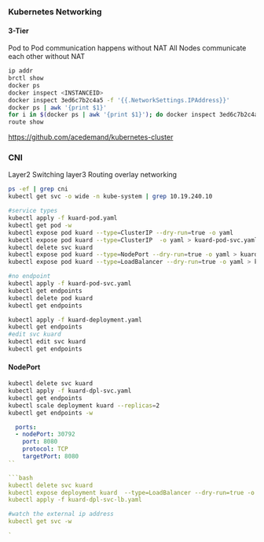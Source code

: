 ### Kubernetes Networking

#### 3-Tier

Pod to Pod communication happens without NAT
All Nodes communicate each other without NAT
```bash
ip addr
brctl show
docker ps
docker inspect <INSTANCEID>
docker inspect 3ed6c7b2c4a5 -f '{{.NetworkSettings.IPAddress}}'
docker ps | awk '{print $1}'
for i in $(docker ps | awk '{print $1}'); do docker inspect 3ed6c7b2c4a5 -f '{{.NetworkSettings.IPAddress}}' $1; done;
route show
```
https://github.com/acedemand/kubernetes-cluster


### CNI
Layer2 Switching
layer3 Routing
overlay networking

```bash
ps -ef | grep cni
kubectl get svc -o wide -n kube-system | grep 10.19.240.10
```


```bash
#service types
kubectl apply -f kuard-pod.yaml
kubectl get pod -w
kubectl expose pod kuard --type=ClusterIP --dry-run=true -o yaml
kubectl expose pod kuard --type=ClusterIP  -o yaml > kuard-pod-svc.yaml
kubectl delete svc kuard
kubectl expose pod kuard --type=NodePort --dry-run=true -o yaml > kuard-pod-svc-np.yaml
kubectl expose pod kuard --type=LoadBalancer --dry-run=true -o yaml > kuard-pod-svc-lb.yaml

#no endpoint
kubectl apply -f kuard-pod-svc.yaml 
kubectl get endpoints
kubectl delete pod kuard
kubectl get endpoints

kubectl apply -f kuard-deployment.yaml
kubectl get endpoints 
#edit svc kuard
kubectl edit svc kuard
kubectl get endpoints

```

#### NodePort
```bash
kubectl delete svc kuard
kubectl apply -f kuard-dpl-svc.yaml
kubectl get endpoints
kubectl scale deployment kuard --replicas=2
kubectl get endpoints -w

```
```yaml
  ports:
  - nodePort: 30792
    port: 8080
    protocol: TCP
    targetPort: 8080
``

```bash
kubectl delete svc kuard
kubectl expose deployment kuard  --type=LoadBalancer --dry-run=true -o yaml > kuard-dpl-svc-lb.yaml
kubectl apply -f kuard-dpl-svc-lb.yaml

#watch the external ip address
kubectl get svc -w

`

